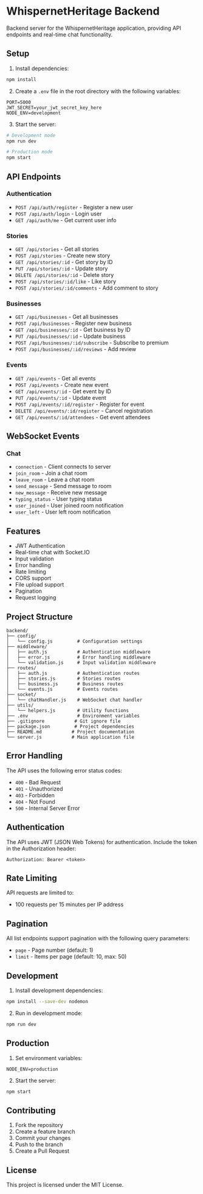 # WhispernetHeritage Backend

Backend server for the WhispernetHeritage application, providing API endpoints and real-time chat functionality.

## Setup

1. Install dependencies:
```bash
npm install
```

2. Create a `.env` file in the root directory with the following variables:
```env
PORT=5000
JWT_SECRET=your_jwt_secret_key_here
NODE_ENV=development
```

3. Start the server:
```bash
# Development mode
npm run dev

# Production mode
npm start
```

## API Endpoints

### Authentication
- `POST /api/auth/register` - Register a new user
- `POST /api/auth/login` - Login user
- `GET /api/auth/me` - Get current user info

### Stories
- `GET /api/stories` - Get all stories
- `POST /api/stories` - Create new story
- `GET /api/stories/:id` - Get story by ID
- `PUT /api/stories/:id` - Update story
- `DELETE /api/stories/:id` - Delete story
- `POST /api/stories/:id/like` - Like story
- `POST /api/stories/:id/comments` - Add comment to story

### Businesses
- `GET /api/businesses` - Get all businesses
- `POST /api/businesses` - Register new business
- `GET /api/businesses/:id` - Get business by ID
- `PUT /api/businesses/:id` - Update business
- `POST /api/businesses/:id/subscribe` - Subscribe to premium
- `POST /api/businesses/:id/reviews` - Add review

### Events
- `GET /api/events` - Get all events
- `POST /api/events` - Create new event
- `GET /api/events/:id` - Get event by ID
- `PUT /api/events/:id` - Update event
- `POST /api/events/:id/register` - Register for event
- `DELETE /api/events/:id/register` - Cancel registration
- `GET /api/events/:id/attendees` - Get event attendees

## WebSocket Events

### Chat
- `connection` - Client connects to server
- `join_room` - Join a chat room
- `leave_room` - Leave a chat room
- `send_message` - Send message to room
- `new_message` - Receive new message
- `typing_status` - User typing status
- `user_joined` - User joined room notification
- `user_left` - User left room notification

## Features

- JWT Authentication
- Real-time chat with Socket.IO
- Input validation
- Error handling
- Rate limiting
- CORS support
- File upload support
- Pagination
- Request logging

## Project Structure

```
backend/
├── config/
│   └── config.js         # Configuration settings
├── middleware/
│   ├── auth.js           # Authentication middleware
│   ├── error.js          # Error handling middleware
│   └── validation.js     # Input validation middleware
├── routes/
│   ├── auth.js           # Authentication routes
│   ├── stories.js        # Stories routes
│   ├── business.js       # Business routes
│   └── events.js         # Events routes
├── socket/
│   └── chatHandler.js    # WebSocket chat handler
├── utils/
│   └── helpers.js        # Utility functions
├── .env                  # Environment variables
├── .gitignore           # Git ignore file
├── package.json         # Project dependencies
├── README.md           # Project documentation
└── server.js           # Main application file
```

## Error Handling

The API uses the following error status codes:

- `400` - Bad Request
- `401` - Unauthorized
- `403` - Forbidden
- `404` - Not Found
- `500` - Internal Server Error

## Authentication

The API uses JWT (JSON Web Tokens) for authentication. Include the token in the Authorization header:

```
Authorization: Bearer <token>
```

## Rate Limiting

API requests are limited to:
- 100 requests per 15 minutes per IP address

## Pagination

All list endpoints support pagination with the following query parameters:
- `page` - Page number (default: 1)
- `limit` - Items per page (default: 10, max: 50)

## Development

1. Install development dependencies:
```bash
npm install --save-dev nodemon
```

2. Run in development mode:
```bash
npm run dev
```

## Production

1. Set environment variables:
```env
NODE_ENV=production
```

2. Start the server:
```bash
npm start
```

## Contributing

1. Fork the repository
2. Create a feature branch
3. Commit your changes
4. Push to the branch
5. Create a Pull Request

## License

This project is licensed under the MIT License.

